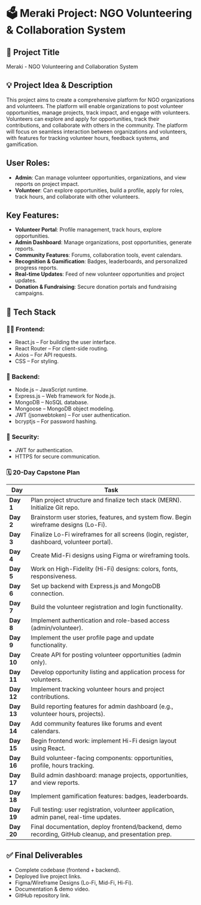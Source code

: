 

# 🗳️ **Meraki Project: NGO Volunteering & Collaboration System**

## 📌 **Project Title**

Meraki - NGO Volunteering and Collaboration System

## 💡 **Project Idea & Description**
This project aims to create a comprehensive platform for NGO organizations and volunteers. The platform will enable organizations to post volunteer opportunities, manage projects, track impact, and engage with volunteers. Volunteers can explore and apply for opportunities, track their contributions, and collaborate with others in the community. The platform will focus on seamless interaction between organizations and volunteers, with features for tracking volunteer hours, feedback systems, and gamification.

## **User Roles:**

* **Admin**: Can manage volunteer opportunities, organizations, and view reports on project impact.
* **Volunteer**: Can explore opportunities, build a profile, apply for roles, track hours, and collaborate with other volunteers.

## **Key Features:**

* **Volunteer Portal**: Profile management, track hours, explore opportunities.
* **Admin Dashboard**: Manage organizations, post opportunities, generate reports.
* **Community Features**: Forums, collaboration tools, event calendars.
* **Recognition & Gamification**: Badges, leaderboards, and personalized progress reports.
* **Real-time Updates**: Feed of new volunteer opportunities and project updates.
* **Donation & Fundraising**: Secure donation portals and fundraising campaigns.

## 🧰 **Tech Stack**
### 👨‍💻 **Frontend**:

* React.js – For building the user interface.
* React Router – For client-side routing.
* Axios – For API requests.
* CSS – For styling.

### 🧠 **Backend**:

* Node.js – JavaScript runtime.
* Express.js – Web framework for Node.js.
* MongoDB – NoSQL database.
* Mongoose – MongoDB object modeling.
* JWT (jsonwebtoken) – For user authentication.
* bcryptjs – For password hashing.

### 🔐 **Security**:

* JWT for authentication.
* HTTPS for secure communication.

### 🗓️ **20-Day Capstone Plan**

| **Day**    | **Task**                                                                                             |
| ---------- | ---------------------------------------------------------------------------------------------------- |
| **Day 1**  | Plan project structure and finalize tech stack (MERN). Initialize Git repo.                          |
| **Day 2**  | Brainstorm user stories, features, and system flow. Begin wireframe designs (Lo-Fi).                 |
| **Day 3**  | Finalize Lo-Fi wireframes for all screens (login, register, dashboard, volunteer portal).            |
| **Day 4**  | Create Mid-Fi designs using Figma or wireframing tools.                                              |
| **Day 5**  | Work on High-Fidelity (Hi-Fi) designs: colors, fonts, responsiveness.                                |
| **Day 6**  | Set up backend with Express.js and MongoDB connection.                                               |
| **Day 7**  | Build the volunteer registration and login functionality.                                            |
| **Day 8**  | Implement authentication and role-based access (admin/volunteer).                                    |
| **Day 9**  | Implement the user profile page and update functionality.                                            |
| **Day 10** | Create API for posting volunteer opportunities (admin only).                                         |
| **Day 11** | Develop opportunity listing and application process for volunteers.                                  |
| **Day 12** | Implement tracking volunteer hours and project contributions.                                        |
| **Day 13** | Build reporting features for admin dashboard (e.g., volunteer hours, projects).                      |
| **Day 14** | Add community features like forums and event calendars.                                              |
| **Day 15** | Begin frontend work: implement Hi-Fi design layout using React.                                      |
| **Day 16** | Build volunteer-facing components: opportunities, profile, hours tracking.                           |
| **Day 17** | Build admin dashboard: manage projects, opportunities, and view reports.                             |
| **Day 18** | Implement gamification features: badges, leaderboards.                                               |
| **Day 19** | Full testing: user registration, volunteer application, admin panel, real-time updates.              |
| **Day 20** | Final documentation, deploy frontend/backend, demo recording, GitHub cleanup, and presentation prep. |

## ✅ **Final Deliverables**

* Complete codebase (frontend + backend).
* Deployed live project links.
* Figma/Wireframe Designs (Lo-Fi, Mid-Fi, Hi-Fi).
* Documentation & demo video.
* GitHub repository link.
